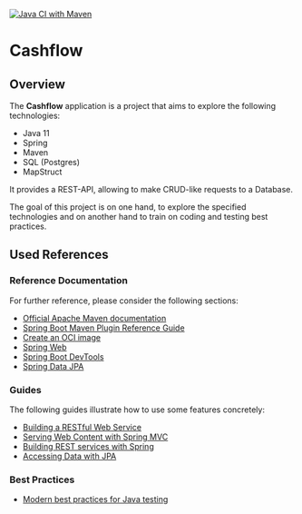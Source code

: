[![Java CI with Maven](https://github.com/hubertrm/cashflow/actions/workflows/maven.yml/badge.svg?branch=0.1.x_DAS-18_hubertrm)](https://github.com/hubertrm/cashflow/actions/workflows/maven.yml)

# Cashflow

## Overview
The **Cashflow** application is a project that aims to explore the following technologies:
- Java 11
- Spring
- Maven
- SQL (Postgres)
- MapStruct

It provides a REST-API, allowing to make CRUD-like requests to a Database.

The goal of this project is on one hand, to explore the specified technologies and on another hand to train on coding and testing best practices.

## Used References
### Reference Documentation
For further reference, please consider the following sections:

* [Official Apache Maven documentation](https://maven.apache.org/guides/index.html)
* [Spring Boot Maven Plugin Reference Guide](https://docs.spring.io/spring-boot/docs/2.3.4.RELEASE/maven-plugin/reference/html/)
* [Create an OCI image](https://docs.spring.io/spring-boot/docs/2.3.4.RELEASE/maven-plugin/reference/html/#build-image)
* [Spring Web](https://docs.spring.io/spring-boot/docs/2.3.4.RELEASE/reference/htmlsingle/#boot-features-developing-web-applications)
* [Spring Boot DevTools](https://docs.spring.io/spring-boot/docs/2.3.4.RELEASE/reference/htmlsingle/#using-boot-devtools)
* [Spring Data JPA](https://docs.spring.io/spring-boot/docs/2.3.4.RELEASE/reference/htmlsingle/#boot-features-jpa-and-spring-data)

### Guides
The following guides illustrate how to use some features concretely:

* [Building a RESTful Web Service](https://spring.io/guides/gs/rest-service/)
* [Serving Web Content with Spring MVC](https://spring.io/guides/gs/serving-web-content/)
* [Building REST services with Spring](https://spring.io/guides/tutorials/bookmarks/)
* [Accessing Data with JPA](https://spring.io/guides/gs/accessing-data-jpa/)

### Best Practices
* [Modern best practices for Java testing](https://phauer.com/2019/modern-best-practices-testing-java/)
